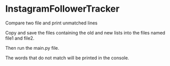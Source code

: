 # InstagramFollowerTracker
Compare two file and print unmatched lines


Copy and save the files containing the old and new lists into the files named file1 and file2.

Then run the main.py file.

The words that do not match will be printed in the console.
